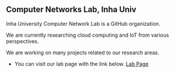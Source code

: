 ## Computer Networks Lab, Inha Univ

Inha University Computer Network Lab is a GitHub organization.  

We are currently researching cloud computing and IoT from various perspectives.  

We are working on many projects related to our research areas.




* You can visit our lab page with the link below.
<a href="https://inha-cnlab.github.io">Lab Page</a>
